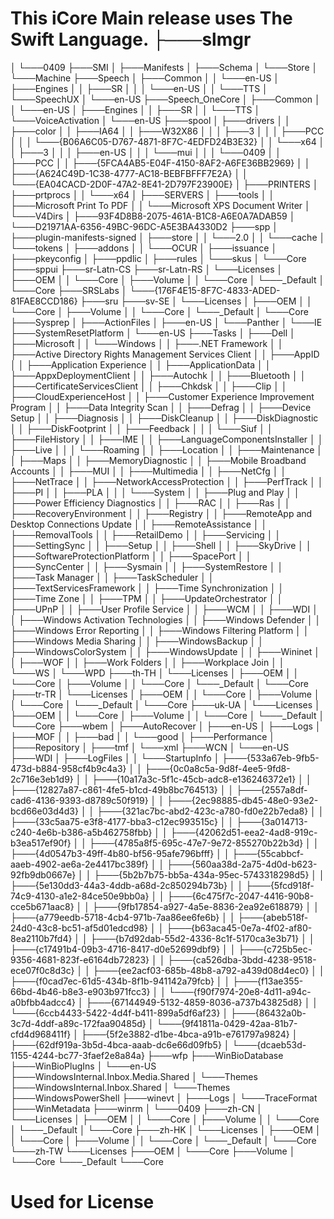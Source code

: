 # This iCore Main release uses The Swift Language. ├───slmgr
│   └───0409
├───SMI
│   ├───Manifests
│   ├───Schema
│   └───Store
│       └───Machine
├───Speech
│   ├───Common
│   │   └───en-US
│   ├───Engines
│   │   ├───SR
│   │   │   └───en-US
│   │   └───TTS
│   └───SpeechUX
│       └───en-US
├───Speech_OneCore
│   ├───Common
│   │   └───en-US
│   ├───Engines
│   │   ├───SR
│   │   └───TTS
│   └───VoiceActivation
│       └───en-US
├───spool
│   ├───drivers
│   │   ├───color
│   │   ├───IA64
│   │   ├───W32X86
│   │   │   ├───3
│   │   │   ├───PCC
│   │   │   └───{B06A6C05-D767-4871-8F7C-4EDFD24B3E32}
│   │   └───x64
│   │       ├───3
│   │       │   ├───en-US
│   │       │   └───mui
│   │       │       └───0409
│   │       ├───PCC
│   │       ├───{5FCA4AB5-E04F-4150-8AF2-A6FE36BB2969}
│   │       ├───{A624C49D-1C38-4777-AC18-BEBFBFFF7E2A}
│   │       └───{EA04CACD-2D0F-47A2-8E41-2D797F23900E}
│   ├───PRINTERS
│   ├───prtprocs
│   │   └───x64
│   ├───SERVERS
│   ├───tools
│   │   ├───Microsoft Print To PDF
│   │   └───Microsoft XPS Document Writer
│   └───V4Dirs
│       ├───93F4D8B8-2075-461A-B1C8-A6E0A7ADAB59
│       └───D21971AA-6356-49BC-96DC-A5E3BA4330D2
├───spp
│   ├───plugin-manifests-signed
│   ├───store
│   │   └───2.0
│   │       └───cache
│   └───tokens
│       ├───addons
│       │   └───OCUR
│       ├───issuance
│       ├───pkeyconfig
│       ├───ppdlic
│       ├───rules
│       └───skus
│           └───Core
├───sppui
├───sr-Latn-CS
├───sr-Latn-RS
│   └───Licenses
│       ├───OEM
│       │   └───Core
│       ├───Volume
│       │   └───Core
│       └───_Default
│           └───Core
├───SRSLabs
│   └───{176F4E15-8F7C-4833-ADED-81FAE8CCD186}
├───sru
├───sv-SE
│   └───Licenses
│       ├───OEM
│       │   └───Core
│       ├───Volume
│       │   └───Core
│       └───_Default
│           └───Core
├───Sysprep
│   ├───ActionFiles
│   ├───en-US
│   └───Panther
│       └───IE
├───SystemResetPlatform
│   └───en-US
├───Tasks
│   ├───Dell
│   ├───Microsoft
│   │   └───Windows
│   │       ├───.NET Framework
│   │       ├───Active Directory Rights Management Services Client
│   │       ├───AppID
│   │       ├───Application Experience
│   │       ├───ApplicationData
│   │       ├───AppxDeploymentClient
│   │       ├───Autochk
│   │       ├───Bluetooth
│   │       ├───CertificateServicesClient
│   │       ├───Chkdsk
│   │       ├───Clip
│   │       ├───CloudExperienceHost
│   │       ├───Customer Experience Improvement Program
│   │       ├───Data Integrity Scan
│   │       ├───Defrag
│   │       ├───Device Setup
│   │       ├───Diagnosis
│   │       ├───DiskCleanup
│   │       ├───DiskDiagnostic
│   │       ├───DiskFootprint
│   │       ├───Feedback
│   │       │   └───Siuf
│   │       ├───FileHistory
│   │       ├───IME
│   │       ├───LanguageComponentsInstaller
│   │       ├───Live
│   │       │   └───Roaming
│   │       ├───Location
│   │       ├───Maintenance
│   │       ├───Maps
│   │       ├───MemoryDiagnostic
│   │       ├───Mobile Broadband Accounts
│   │       ├───MUI
│   │       ├───Multimedia
│   │       ├───NetCfg
│   │       ├───NetTrace
│   │       ├───NetworkAccessProtection
│   │       ├───PerfTrack
│   │       ├───PI
│   │       ├───PLA
│   │       │   └───System
│   │       ├───Plug and Play
│   │       ├───Power Efficiency Diagnostics
│   │       ├───RAC
│   │       ├───Ras
│   │       ├───RecoveryEnvironment
│   │       ├───Registry
│   │       ├───RemoteApp and Desktop Connections Update
│   │       ├───RemoteAssistance
│   │       ├───RemovalTools
│   │       ├───RetailDemo
│   │       ├───Servicing
│   │       ├───SettingSync
│   │       ├───Setup
│   │       ├───Shell
│   │       ├───SkyDrive
│   │       ├───SoftwareProtectionPlatform
│   │       ├───SpacePort
│   │       ├───SyncCenter
│   │       ├───Sysmain
│   │       ├───SystemRestore
│   │       ├───Task Manager
│   │       ├───TaskScheduler
│   │       ├───TextServicesFramework
│   │       ├───Time Synchronization
│   │       ├───Time Zone
│   │       ├───TPM
│   │       ├───UpdateOrchestrator
│   │       ├───UPnP
│   │       ├───User Profile Service
│   │       ├───WCM
│   │       ├───WDI
│   │       ├───Windows Activation Technologies
│   │       ├───Windows Defender
│   │       ├───Windows Error Reporting
│   │       ├───Windows Filtering Platform
│   │       ├───Windows Media Sharing
│   │       ├───WindowsBackup
│   │       ├───WindowsColorSystem
│   │       ├───WindowsUpdate
│   │       ├───Wininet
│   │       ├───WOF
│   │       ├───Work Folders
│   │       ├───Workplace Join
│   │       └───WS
│   └───WPD
├───th-TH
│   └───Licenses
│       ├───OEM
│       │   └───Core
│       ├───Volume
│       │   └───Core
│       └───_Default
│           └───Core
├───tr-TR
│   └───Licenses
│       ├───OEM
│       │   └───Core
│       ├───Volume
│       │   └───Core
│       └───_Default
│           └───Core
├───uk-UA
│   └───Licenses
│       ├───OEM
│       │   └───Core
│       ├───Volume
│       │   └───Core
│       └───_Default
│           └───Core
├───wbem
│   ├───AutoRecover
│   ├───en-US
│   ├───Logs
│   ├───MOF
│   │   ├───bad
│   │   └───good
│   ├───Performance
│   ├───Repository
│   ├───tmf
│   └───xml
├───WCN
│   └───en-US
├───WDI
│   ├───LogFiles
│   │   └───StartupInfo
│   ├───{533a67eb-9fb5-473d-b884-958cf4b9c4a3}
│   │   ├───{0c0a8c5a-9d8f-4ee5-9fd8-2c716e3eb1d9}
│   │   ├───{10a17a3c-5f1c-45cb-adc8-e136246372e1}
│   │   ├───{12827a87-c861-4fe5-b1cd-49b8bc764513}
│   │   ├───{2557a8df-cad6-4136-9393-d8789c50f919}
│   │   ├───{2ec98885-db45-48e0-93e2-bcd66e03d4d3}
│   │   ├───{321ac7bc-abd2-423c-a780-fd0e22b7eda8}
│   │   ├───{33c5aa75-e3f8-4177-bba3-c12ec993515c}
│   │   ├───{3a014713-c240-4e6b-b386-a5b462758fbb}
│   │   ├───{42062d51-eea2-4ad8-919c-b3ea517ef90f}
│   │   ├───{4785a8f5-695c-47e7-9e72-855270b22b3d}
│   │   ├───{4d0547b3-49ff-4b80-bf56-95afe796bfff}
│   │   ├───{55cabbcf-aaeb-4902-ae6a-2e4417bc389f}
│   │   ├───{560aa38d-2a75-4d0d-b623-92fb9db0667e}
│   │   ├───{5b2b7b75-bb5a-434a-95ec-5743318298d5}
│   │   ├───{5e130dd3-44a3-4ddb-a68d-2c850294b73b}
│   │   ├───{5fcd918f-74c9-4130-a1e2-84ce50e9bb0a}
│   │   ├───{6c475f7c-2047-4416-90b8-cce5b671aac8}
│   │   ├───{9fb17854-a927-4a5e-8836-2ea92e618879}
│   │   ├───{a779eedb-5718-4cb4-971b-7aa86ee6fe6b}
│   │   ├───{abeb518f-24d0-43c8-bc51-af5d01edcd98}
│   │   ├───{b63aca45-0e7a-4f02-af80-8ea2110b7fd4}
│   │   ├───{b7d92dab-55d2-4336-8c1f-5170ca3e3b71}
│   │   ├───{c17491b4-09b3-4716-8417-d0e52699dbf9}
│   │   ├───{c725b5ec-9356-4681-823f-e6164db72823}
│   │   ├───{ca526dba-3bdd-4238-9518-ece07f0c8d3c}
│   │   ├───{ee2acf03-685b-48b8-a792-a439d08d4ec0}
│   │   ├───{f0cad7ec-61d5-434b-8f1b-941142a79fcb}
│   │   ├───{f13ae355-66bd-4b46-b8e3-e903b971fcc3}
│   │   └───{f90f7974-20e8-4d11-a94c-a0bfbb4adcc4}
│   ├───{67144949-5132-4859-8036-a737b43825d8}
│   │   └───{6ccb4433-5422-4d4f-b411-899a5df6af23}
│   ├───{86432a0b-3c7d-4ddf-a89c-172faa90485d}
│   └───{9f41811a-0429-42aa-81b7-cfd4d968411f}
│       ├───{5f2e3882-d1be-4bca-a91b-e761797a9824}
│       ├───{62df919a-3b5d-4bca-aaab-dc6e66d09fb5}
│       └───{dcaeb53d-1155-4244-bc77-3faef2e8a84a}
├───wfp
├───WinBioDatabase
├───WinBioPlugIns
│   └───en-US
├───WindowsInternal.Inbox.Media.Shared
│   └───Themes
├───WindowsInternal.Inbox.Shared
│   └───Themes
├───WindowsPowerShell
├───winevt
│   ├───Logs
│   └───TraceFormat
├───WinMetadata
├───winrm
│   └───0409
├───zh-CN
│   └───Licenses
│       ├───OEM
│       │   └───Core
│       ├───Volume
│       │   └───Core
│       └───_Default
│           └───Core
├───zh-HK
│   └───Licenses
│       ├───OEM
│       │   └───Core
│       ├───Volume
│       │   └───Core
│       └───_Default
│           └───Core
└───zh-TW
    └───Licenses
        ├───OEM
        │   └───Core
        ├───Volume
        │   └───Core
        └───_Default
            └───Core
# Used for License

